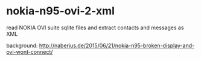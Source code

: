 # nokia-n95-ovi-2-xml

read NOKIA OVI suite sqlite files and extract contacts and messages as XML

background: http://naberius.de/2015/06/21/nokia-n95-broken-display-and-ovi-wont-connect/
